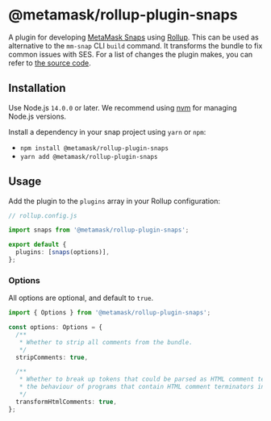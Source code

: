 # @metamask/rollup-plugin-snaps

A plugin for developing [MetaMask Snaps](https://docs.metamask.io/guide/snaps.html) using [Rollup](https://rollupjs.org/). This can be used as alternative to the `mm-snap` CLI `build` command. It transforms the bundle to fix common issues with SES. For a list of changes the plugin makes, you can refer to [the source code](../utils/src/bundle.ts).

## Installation

Use Node.js `14.0.0` or later. We recommend using [nvm](https://github.com/nvm-sh/nvm) for managing Node.js versions.

Install a dependency in your snap project using `yarn` or `npm`:

- `npm install @metamask/rollup-plugin-snaps`
- `yarn add @metamask/rollup-plugin-snaps`

## Usage

Add the plugin to the `plugins` array in your Rollup configuration:

```ts
// rollup.config.js

import snaps from '@metamask/rollup-plugin-snaps';

export default {
  plugins: [snaps(options)],
};
```

### Options

All options are optional, and default to `true`.

```ts
import { Options } from '@metamask/rollup-plugin-snaps';

const options: Options = {
  /**
   * Whether to strip all comments from the bundle.
   */
  stripComments: true,

  /**
   * Whether to break up tokens that could be parsed as HTML comment terminators. This may change
   * the behaviour of programs that contain HTML comment terminators in string literals.
   */
  transformHtmlComments: true,
};
```
